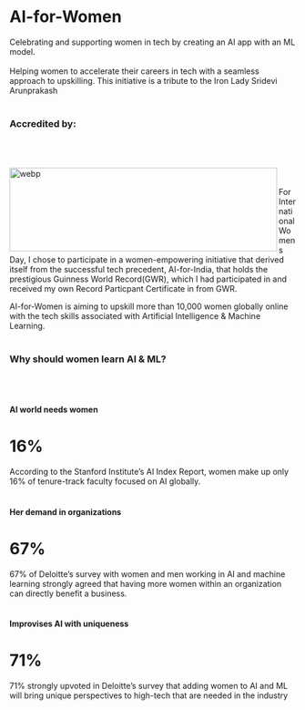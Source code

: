 # AI-for-Women
Celebrating and supporting women in tech by creating an AI app with an ML model.
<br><br>
Helping women to accelerate their careers in tech with a seamless approach to upskilling. 
This initiative is a tribute to the Iron Lady Sridevi Arunprakash
<br><br>
### Accredited by:
<br><br><br>
<img align="left" alt="webp" src="https://media.swipepages.com/2023/2/5fcde7acf64f9100108c719e/logos-2.webp?raw=true" width="470" height="147" />
<br><br>
For International Womens Day, I chose to participate in a women-empowering initiative that derived itself from the successful tech precedent, AI-for-India, that holds the prestigious Guinness World Record(GWR), which I had participated in and received my own Record Particpant Certificate in from GWR.

AI-for-Women is aiming to upskill more than 10,000 women globally online with the tech skills associated with Artificial Intelligence & Machine Learning. 
<br><br>
### Why should women learn AI & ML?
<br><br>

#### AI world needs women
# 16%
According to the Stanford Institute’s AI Index Report, women make up only 16% of tenure-track faculty focused on AI globally.
<br><br>
#### Her demand in organizations
# 67%
67% of Deloitte’s survey with women and men working in AI and machine learning strongly agreed that having more women within an organization can directly benefit a business.
<br><br>
#### Improvises AI with uniqueness
# 71%
71% strongly upvoted in Deloitte’s survey that adding women to AI and ML will bring unique perspectives to high-tech that are needed in the industry
<br><br>
